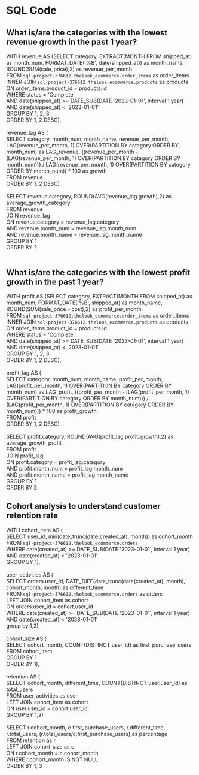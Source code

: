# SQL Code

## **What is/are the categories with the lowest revenue growth in the past 1 year?**

WITH revenue AS (SELECT category, EXTRACT(MONTH FROM shipped_at) as month_num, FORMAT_DATE('%B', date(shipped_at)) as month_name, ROUND(SUM(sale_price),2) as revenue_per_month <br>
FROM `sql-project-376612.thelook_ecommerce.order_items` as order_items <br>
INNER JOIN `sql-project-376612.thelook_ecommerce.products` as products <br>
ON order_items.product_id = products.id <br>
WHERE status = 'Complete' <br>
AND date(shipped_at) >= DATE_SUB(DATE '2023-01-01', interval 1 year) AND date(shipped_at) < '2023-01-01' <br>
GROUP BY 1, 2, 3 <br>
ORDER BY 1, 2 DESC), <br>
<br>
revenue_lag AS ( <br>
SELECT category, month_num, month_name, revenue_per_month, <br>
LAG(revenue_per_month, 1) OVER(PARTITION BY category ORDER BY month_num) as LAG_revenue, ((revenue_per_month - (LAG(revenue_per_month, 1) OVER(PARTITION BY category ORDER BY month_num))) / LAG(revenue_per_month, 1) OVER(PARTITION BY category ORDER BY month_num)) * 100 as growth <br>
FROM revenue <br>
ORDER BY 1, 2 DESC) <br>
<br>
SELECT revenue.category, ROUND(AVG(revenue_lag.growth),2) as average_growth_category <br>
FROM revenue <br>
JOIN revenue_lag <br>
ON revenue.category = revenue_lag.category <br>
AND revenue.month_num = revenue_lag.month_num <br>
AND revenue.month_name = revenue_lag.month_name <br>
GROUP BY 1 <br>
ORDER BY 2 <br>
<br>
## **What is/are the categories with the lowest profit growth in the past 1 year?** <br>
WITH profit AS (SELECT category, EXTRACT(MONTH FROM shipped_at) as month_num, FORMAT_DATE('%B', shipped_at) as month_name, ROUND(SUM(sale_price - cost),2) as profit_per_month <br>
FROM `sql-project-376612.thelook_ecommerce.order_items` as order_items <br>
INNER JOIN `sql-project-376612.thelook_ecommerce.products` as products <br>
ON order_items.product_id = products.id <br>
WHERE status = 'Complete' <br>
AND date(shipped_at) >= DATE_SUB(DATE '2023-01-01', interval 1 year) AND date(shipped_at) < '2023-01-01' <br>
GROUP BY 1, 2, 3 <br>
ORDER BY 1, 2 DESC), <br>
<br>
profit_lag AS ( <br>
SELECT category, month_num, month_name, profit_per_month, <br>
LAG(profit_per_month, 1) OVER(PARTITION BY category ORDER BY month_num) as LAG_profit, ((profit_per_month - (LAG(profit_per_month, 1) OVER(PARTITION BY category ORDER BY month_num))) / (LAG(profit_per_month, 1) OVER(PARTITION BY category ORDER BY month_num))) * 100 as profit_growth <br>
FROM profit <br>
ORDER BY 1, 2 DESC) <br>
<br>
SELECT profit.category, ROUND(AVG(profit_lag.profit_growth),2) as average_growth_profit <br>
FROM profit <br>
JOIN profit_lag <br>
ON profit.category = profit_lag.category <br>
AND profit.month_num = profit_lag.month_num <br>
AND profit.month_name = profit_lag.month_name <br>
GROUP BY 1 <br>
ORDER BY 2 <br>

## **Cohort analysis to understand customer retention rate** 
WITH cohort_item AS ( <br>
SELECT user_id, min(date_trunc(date(created_at), month)) as cohort_month <br>
FROM `sql-project-376612.thelook_ecommerce.orders` <br>
WHERE date(created_at) >= DATE_SUB(DATE '2023-01-01', interval 1 year) AND date(created_at) < '2023-01-01' <br>
GROUP BY 1), <br>
<br> 
user_activities AS ( <br>
SELECT orders.user_id, DATE_DIFF(date_trunc(date(created_at), month), cohort_month, month) as different_time <br>
FROM `sql-project-376612.thelook_ecommerce.orders` as orders <br>
LEFT JOIN cohort_item as cohort <br>
ON orders.user_id = cohort.user_id <br>
WHERE date(created_at) >= DATE_SUB(DATE '2023-01-01', interval 1 year) AND date(created_at) < '2023-01-01' <br>
group by 1,2), <br>
<br>
cohort_size AS ( <br>
SELECT cohort_month, COUNT(DISTINCT user_id) as first_purchase_users <br>
FROM cohort_item <br>
GROUP BY 1 <br>
ORDER BY 1), <br>
<br>
retention AS ( <br>
SELECT cohort_month, different_time, COUNT(DISTINCT user.user_id) as total_users <br>
FROM user_activities as user <br>
LEFT JOIN cohort_item as cohort <br>
ON user.user_id = cohort.user_id <br>
GROUP BY 1,2) <br>
<br>
SELECT r.cohort_month, c.first_purchase_users, r.different_time, r.total_users, (r.total_users/c.first_purchase_users) as percentage <br>
FROM retention as r <br>
LEFT JOIN cohort_size as c <br>
ON r.cohort_month = c.cohort_month <br>
WHERE r.cohort_month IS NOT NULL <br>
ORDER BY 1, 3
